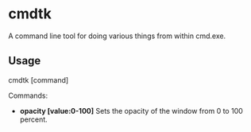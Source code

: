 # cmdtk

A command line tool for doing various things from within cmd.exe.

## Usage

cmdtk [command]

Commands:
- __opacity [value:0-100]__ Sets the opacity of the window from 0 to 100 percent.